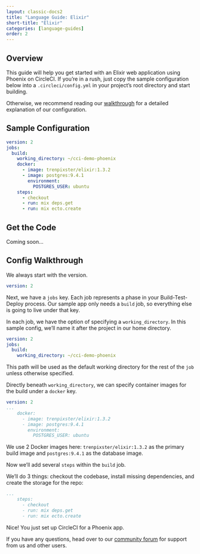 ```yaml
---
layout: classic-docs2
title: "Language Guide: Elixir"
short-title: "Elixir"
categories: [language-guides]
order: 2
---
```


## Overview

This guide will help you get started with an Elixir web application using Phoenix on CircleCI. If you’re in a rush, just copy the sample configuration below into a `.circleci/config.yml` in your project’s root directory and start building.

Otherwise, we recommend reading our [walkthrough](#config-walkthrough) for a detailed explanation of our configuration.

## Sample Configuration

```YAML
version: 2
jobs:
  build:
    working_directory: ~/cci-demo-phoenix
    docker:
      - image: trenpixster/elixir:1.3.2
      - image: postgres:9.4.1
        environment:
          POSTGRES_USER: ubuntu
    steps:
      - checkout
      - run: mix deps.get
      - run: mix ecto.create
```

## Get the Code

Coming soon...

## Config Walkthrough

We always start with the version.

```YAML
version: 2
```

Next, we have a `jobs` key. Each job represents a phase in your Build-Test-Deploy process. Our sample app only needs a `build` job, so everything else is going to live under that key.

In each job, we have the option of specifying a `working_directory`. In this sample config, we’ll name it after the project in our home directory.

```YAML
version: 2
jobs:
  build:
    working_directory: ~/cci-demo-phoenix
```

This path will be used as the default working directory for the rest of the `job` unless otherwise specified.

Directly beneath `working_directory`, we can specify container images for the build under a `docker` key.

```YAML
version: 2
...
    docker:
      - image: trenpixster/elixir:1.3.2
      - image: postgres:9.4.1
        environment:
          POSTGRES_USER: ubuntu
```

We use 2 Docker images here: `trenpixster/elixir:1.3.2` as the primary build image and `postgres:9.4.1` as the database image.

Now we’ll add several `steps` within the `build` job.

We’ll do 3 things: checkout the codebase, install missing dependencies, and create the storage for the repo:

```YAML
...
    steps:
      - checkout
      - run: mix deps.get
      - run: mix ecto.create
```

Nice! You just set up CircleCI for a Phoenix app.

If you have any questions, head over to our [community forum](https://discuss.circleci.com/) for support from us and other users.
